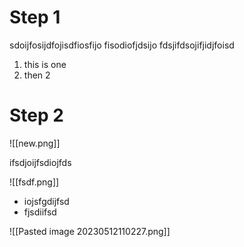 # Step 1

sdoijfosijdfojisdfiosfijo fisodiofjdsijo 
fdsjifdsojifjidjfoisd

1. this is one
2. then 2

# Step 2

![[new.png]]

ifsdjoijfsdiojfds

![[fsdf.png]]

- iojsfgdijfsd
- fjsdiifsd


![[Pasted image 20230512110227.png]]